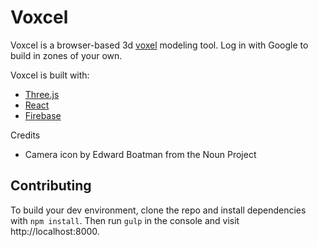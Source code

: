# Voxcel

Voxcel is a browser-based 3d [voxel](https://en.wikipedia.org/wiki/Voxel) modeling tool. Log in with Google to build in zones of your own.

Voxcel is built with:
- [Three.js](http://threejs.org/)
- [React](https://facebook.github.io/react/)
- [Firebase](https://www.firebase.com/)

Credits
- Camera icon by Edward Boatman from the Noun Project

## Contributing

To build your dev environment, clone the repo and install dependencies with `npm install`. Then run `gulp` in the console and visit http://localhost:8000.